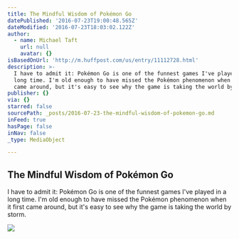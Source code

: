 ```yaml
---
title: The Mindful Wisdom of Pokémon Go
datePublished: '2016-07-23T19:00:48.565Z'
dateModified: '2016-07-23T18:03:02.122Z'
author:
  - name: Michael Taft
    url: null
    avatar: {}
isBasedOnUrl: 'http://m.huffpost.com/us/entry/11112728.html'
description: >-
  I have to admit it: Pokémon Go is one of the funnest games I've played in a
  long time. I'm old enough to have missed the Pokémon phenomenon when it first
  came around, but it's easy to see why the game is taking the world by storm.
publisher: {}
via: {}
starred: false
sourcePath: _posts/2016-07-23-the-mindful-wisdom-of-pokemon-go.md
inFeed: true
hasPage: false
inNav: false
_type: MediaObject

---
```

<article style=""><h1>The Mindful Wisdom of Pokémon Go</h1><p>I have to admit it: Pokémon Go is one of the funnest games I've played in a long time. I'm old enough to have missed the Pokémon phenomenon when it first came around, but it's easy to see why the game is taking the world by storm.</p><img src="http://i.huffpost.com/gen/3337804/images/o-DEFAULT-facebook.jpg" /></article>